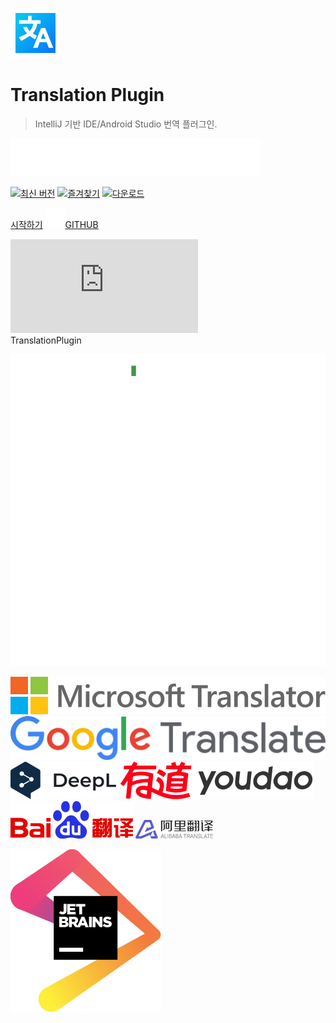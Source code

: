 ![logo](../img/logo.svg ':size=96x96 :class=logo')

<h1>Translation Plugin</h1>

> IntelliJ 기반 IDE/Android Studio 번역 플러그인.

![다중 번역 엔진, 다국어 번역, 문서 번역, 텍스트 음성 변환 서비스, ...](img/typing_description.svg ':size=200x30')

<div class="badges">

[![최신 버전][badge:last-version]][gh:last-release]
[![즐겨찾기][badge:stars]][jb:translation-plugin]
[![다운로드][badge:downloads]][jb:translation-plugin]

</div>

<div class="buttons unselectable">

[시작하기](/ko/docs)
[![GITHUB](../img/github.svg ':class=icon :size=2emx2em')GITHUB](https://github.com/YiiGuxing/TranslationPlugin ':class=github-button')

</div>
<div class="button--plugin-installation">
  <iframe src="https://plugins.jetbrains.com/embeddable/install/8579" frameborder="none"></iframe>
</div>

<div class="idea-frame" oncontextmenu="return false;" ondragstart="return false;">
<div class="frame-header">TranslationPlugin</div>

![Screenshot](../img/screenshot.gif ':size=550x545')

<div class="frame-footer"></div>
</div>

<div class="translator-logo">

[![Microsoft Translator](../img/microsoft_translator_logo.svg ':size=252x30')](https://www.bing.com/translator 'Microsoft Translator')
[![Google Translate](../img/google_translate_logo.svg ':size=215x30')](https://translate.google.com 'Google Translate')
[![DeepL Translator](../img/deepl_translate_logo.svg ':size=86x30')](https://www.deepl.com 'DeepL Translator')
[![Youdao Translate](../img/youdao_translate_logo.svg ':size=155x30')](https://ai.youdao.com 'Youdao Translate')
[![Baidu Translate](../img/baidu_translate_logo.svg ':size=98x30')](https://fanyi-api.baidu.com 'Baidu Translate')
[![Alibaba Translate](../img/ali_translate_logo.png ':size=124x30')](https://translate.alibaba.com 'Alibaba Translate')

</div>

<div class="jetbrains-logo">

[![JetBrains](../img/jetbrains.svg)](https://www.jetbrains.com/?from=TranslationPlugin ':size=150x163 JetBrains에서 개발 지원')

</div>

[badge:last-version]: https://img.shields.io/github/v/release/YiiGuxing/TranslationPlugin?style=flat-square&color=007AC1&sort=semver&label=%EC%B5%9C%EC%8B%A0%20%EB%B2%84%EC%A0%84

[badge:stars]: https://img.shields.io/github/stars/YiiGuxing/TranslationPlugin?logo=github&style=flat-square&color=009688&label=%EC%A6%90%EA%B2%A8%20%EC%B0%BE%EA%B8%B0

[badge:downloads]: https://img.shields.io/jetbrains/plugin/d/8579?style=flat-square&label=%EB%8B%A4%EC%9A%B4%EB%A1%9C%EB%93%9C%20%EC%88%98

[gh:last-release]: https://github.com/YiiGuxing/TranslationPlugin/releases/latest

[jb:translation-plugin]: https://github.com/YiiGuxing/TranslationPlugin